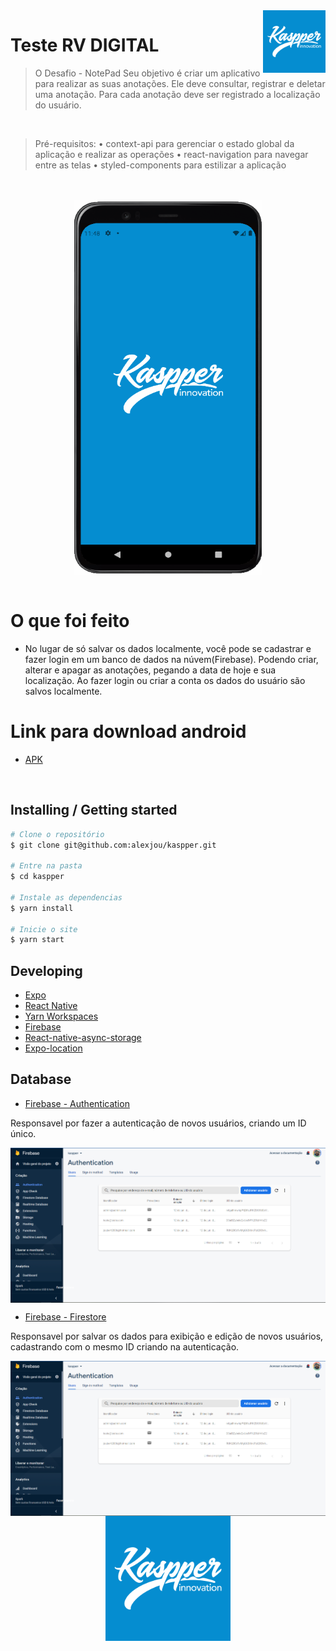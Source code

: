 <img src="./assets/icon.png" width="100" height="100" alt="Logo of the project" align="right">

# Teste RV DIGITAL 

> O Desafio - NotePad
Seu objetivo é criar um aplicativo para realizar as suas anotações. Ele deve consultar, registrar e deletar uma anotação. Para cada anotação deve ser registrado a localização do usuário. 

</br>

> Pré-requisitos:
• context-api para gerenciar o estado global da aplicação e realizar as operações
• react-navigation para navegar entre as telas
• styled-components para estilizar a aplicação

</br>

</br>
<div align="center">
 
<img src="./assets/Kaspper.gif" width="300" height="600" alt="Logo of the project" align="center">
</div>
</br>

# O que foi feito

- No lugar de só salvar os dados localmente, você pode se cadastrar e fazer login em um banco de dados na núvem(Firebase). Podendo criar, alterar e apagar as anotações, pegando a data de hoje e sua localização.
Ao fazer login ou criar a conta os dados do usuário são salvos localmente.

# Link para download android

- [APK](https://expo.dev/artifacts/8d867493-d0fb-403f-9b0f-10871058eb82)

</br>

## Installing / Getting started

```bash
# Clone o repositório
$ git clone git@github.com:alexjou/kaspper.git

# Entre na pasta
$ cd kaspper

# Instale as dependencias
$ yarn install

# Inicie o site
$ yarn start
```

## Developing

- [Expo](https://expo.io/)
- [React Native](https://reactnative.dev/)
- [Yarn Workspaces](https://classic.yarnpkg.com/en/docs/workspaces/)
- [Firebase](https://firebase.google.com/)
- [React-native-async-storage](https://react-native-async-storage.github.io/async-storage/docs/install/)
- [Expo-location](https://docs.expo.dev/versions/latest/sdk/location/)


## Database

- [Firebase - Authentication](https://firebase.google.com/docs/auth?hl=pt-br)

Responsavel por fazer a autenticação de novos usuários, criando um ID único.

<img src="./src/assets/images/firebase1.png" alt="Logo of the project" align="center">

- [Firebase - Firestore](https://firebase.google.com/docs/firestore?hl=pt-br)

Responsavel por salvar os dados para exibição e edição de novos usuários, cadastrando com o mesmo ID criando na autenticação.

<img src="./src/assets/images/firebase1.png" alt="Logo of the project" align="center">

</br>

<div align="center">
<img src="./assets/icon.png" width="200" height="200" alt="Logo of the project" align="center">
 </div>
